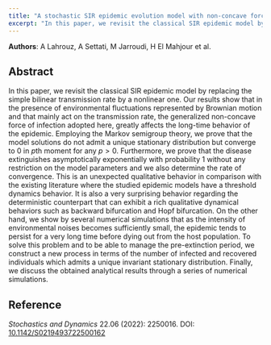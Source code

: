 ```yaml
---
title: "A stochastic SIR epidemic evolution model with non-concave force of infection: Mathematical modeling and analysis (2022)"
excerpt: "In this paper, we revisit the classical SIR epidemic model by replacing the simple bilinear transmission rate by a nonlinear one. Our results ..."
---
```



**Authors**: A Lahrouz, A Settati, M Jarroudi, H El Mahjour et al.

## Abstract  
In this paper, we revisit the classical SIR epidemic model by replacing the simple bilinear transmission rate by a nonlinear one. Our results show that in the presence of environmental fluctuations represented by Brownian motion and that mainly act on the transmission rate, the generalized non-concave force of infection adopted here, greatly affects the long-time behavior of the epidemic. Employing the Markov semigroup theory, we prove that the model solutions do not admit a unique stationary distribution but converge to 0 in $p$th moment for any $p>0$. Furthermore, we prove that the disease extinguishes asymptotically exponentially with probability 1 without any restriction on the model parameters and we also determine the rate of convergence. This is an unexpected qualitative behavior in comparison with the existing literature where the studied epidemic models have a threshold dynamics behavior. It is also a very surprising behavior regarding the deterministic counterpart that can exhibit a rich qualitative dynamical behaviors such as backward bifurcation and Hopf bifurcation. On the other hand, we show by several numerical simulations that as the intensity of environmental noises becomes sufficiently small, the epidemic tends to persist for a very long time before dying out from the host population. To solve this problem and to be able to manage the pre-extinction period, we construct a new process in terms of the number of infected and recovered individuals which admits a unique invariant stationary distribution. Finally, we discuss the obtained analytical results through a series of numerical simulations. 

## Reference  
*Stochastics and Dynamics* 22.06 (2022): 2250016.
DOI: [10.1142/S0219493722500162](https://doi.org/10.1142/S0219493722500162)  
